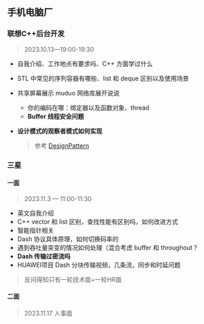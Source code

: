 ## 手机电脑厂

### 联想C++后台开发

> 2023.10.13—19:00-19:30

- 自我介绍、工作地点有要求吗、C++ 方面学过什么

- STL 中常见的序列容器有哪些、list 和 deque 区别以及使用场景

- 共享屏幕展示 muduo 网络库展开说说

  - 你的编码在哪：绑定器以及函数对象、thread
  - **Buffer 线程安全问题**

- **设计模式的观察者模式如何实现**

  > 参考 [DesignPattern](../DesignPattern.md)



### 三星

#### 一面

> 2023.11.3 — 11:00-11:30

- 英文自我介绍
- C++ vector 和 list 区别，查找性能有区别吗，如何改进方式
- 智能指针相关
- Dash 协议具体原理，如何切换码率的
- 遇到吞吐量突变的情况如何处理（混合考虑 buffer 和 throughout？
- **Dash 传输过密流吗**
- HUAWEI项目 Dash 分块传输视频，几条流，同步和时延问题

> 反问得知只有一轮技术面+一轮HR面

#### 二面

> 2023.11.17 人事面

